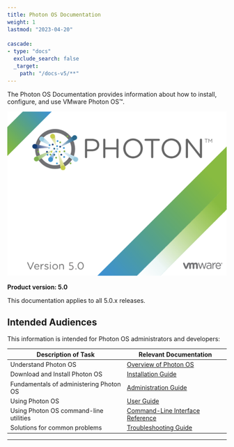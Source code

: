 ```yaml
---
title: Photon OS Documentation
weight: 1
lastmod: "2023-04-20"

cascade:
- type: "docs"
  exclude_search: false
  _target:
    path: "/docs-v5/**"
---
```




The Photon OS Documentation provides information about how to install, configure, and use VMware Photon OS&trade;.

 ![PhotonOS Logo](./images/Photon-5-bootsplash.png)

**Product version: 5.0**

This documentation applies to all 5.0.x releases.

## Intended Audiences

This information is intended for Photon OS administrators and developers:

|**Description of Task**|**Relevant Documentation**|
|---|---|
|Understand Photon OS|[Overview of Photon OS](overview/)|
|Download and Install Photon OS|[Installation Guide](installation-guide/)|
|Fundamentals of administering Photon OS |[Administration Guide](administration-guide/)|
|Using Photon OS|[User Guide](user-guide/)|
|Using Photon OS command-line utilities|[Command-Line Interface Reference](command-line-reference/)|
|Solutions for common problems |[Troubleshooting Guide](troubleshooting-guide/)|

----------
